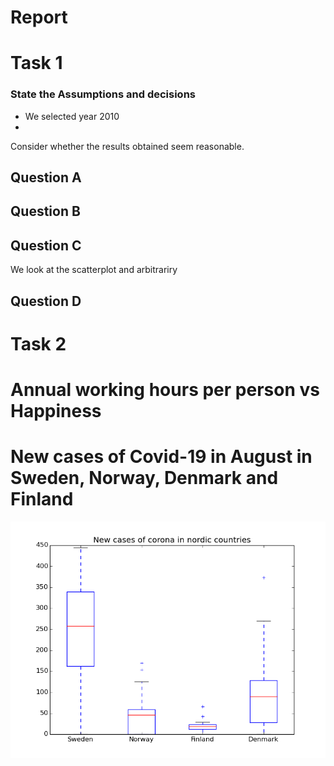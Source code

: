 # Report

# Task 1

### State the Assumptions and decisions

- We selected year 2010
-

Consider whether the results obtained seem
reasonable.

## Question A

## Question B

## Question C

We look at the scatterplot and arbitrariry

## Question D

# Task 2

# Annual working hours per person vs Happiness

# New cases of Covid-19 in August in Sweden, Norway, Denmark and Finland

![img](fig/boxplot_covid.png)
